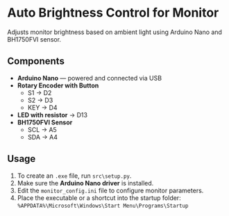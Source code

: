 ﻿# Auto Brightness Control for Monitor
Adjusts monitor brightness based on ambient light using Arduino Nano and BH1750FVI sensor.

## Components
- **Arduino Nano** — powered and connected via USB
- **Rotary Encoder with Button**
  - S1 → D2
  - S2 → D3
  - KEY → D4
- **LED with resistor** → D13
- **BH1750FVI Sensor**
  - SCL → A5
  - SDA → A4

## Usage
1. To create an `.exe` file, run `src\setup.py`.
2. Make sure the **Arduino Nano driver** is installed.
3. Edit the `monitor_config.ini` file to configure monitor parameters.
4. Place the executable or a shortcut into the startup folder: `%APPDATA%\Microsoft\Windows\Start Menu\Programs\Startup`
